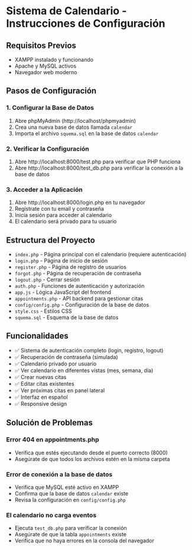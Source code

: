 # Sistema de Calendario - Instrucciones de Configuración

## Requisitos Previos
- XAMPP instalado y funcionando
- Apache y MySQL activos
- Navegador web moderno

## Pasos de Configuración

### 1. Configurar la Base de Datos
1. Abre phpMyAdmin (http://localhost/phpmyadmin)
2. Crea una nueva base de datos llamada `calendar`
3. Importa el archivo `squema.sql` en la base de datos `calendar`

### 2. Verificar la Configuración
1. Abre http://localhost:8000/test.php para verificar que PHP funciona
2. Abre http://localhost:8000/test_db.php para verificar la conexión a la base de datos

### 3. Acceder a la Aplicación
1. Abre http://localhost:8000/login.php en tu navegador
2. Regístrate con tu email y contraseña
3. Inicia sesión para acceder al calendario
4. El calendario será privado para tu usuario

## Estructura del Proyecto
- `index.php` - Página principal con el calendario (requiere autenticación)
- `login.php` - Página de inicio de sesión
- `register.php` - Página de registro de usuarios
- `forgot.php` - Página de recuperación de contraseña
- `logout.php` - Cerrar sesión
- `auth.php` - Funciones de autenticación y autorización
- `app.js` - Lógica JavaScript del frontend
- `appointments.php` - API backend para gestionar citas
- `config/config.php` - Configuración de la base de datos
- `style.css` - Estilos CSS
- `squema.sql` - Esquema de la base de datos

## Funcionalidades
- ✅ Sistema de autenticación completo (login, registro, logout)
- ✅ Recuperación de contraseña (simulada)
- ✅ Calendario privado por usuario
- ✅ Ver calendario en diferentes vistas (mes, semana, día)
- ✅ Crear nuevas citas
- ✅ Editar citas existentes
- ✅ Ver próximas citas en panel lateral
- ✅ Interfaz en español
- ✅ Responsive design

## Solución de Problemas

### Error 404 en appointments.php
- Verifica que estés ejecutando desde el puerto correcto (8000)
- Asegúrate de que todos los archivos estén en la misma carpeta

### Error de conexión a la base de datos
- Verifica que MySQL esté activo en XAMPP
- Confirma que la base de datos `calendar` existe
- Revisa la configuración en `config/config.php`

### El calendario no carga eventos
- Ejecuta `test_db.php` para verificar la conexión
- Asegúrate de que la tabla `appointments` existe
- Verifica que no haya errores en la consola del navegador 